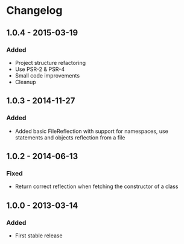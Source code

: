 # Changelog

## 1.0.4 - 2015-03-19

### Added
- Project structure refactoring
- Use PSR-2 & PSR-4
- Small code improvements
- Cleanup

## 1.0.3 - 2014-11-27

### Added
- Added basic FileReflection with support for namespaces, use statements and objects reflection from a file

## 1.0.2 - 2014-06-13

### Fixed
- Return correct reflection when fetching the constructor of a class

## 1.0.0 - 2013-03-14

### Added
- First stable release
